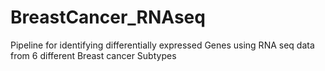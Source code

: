 # BreastCancer_RNAseq
Pipeline for identifying differentially expressed Genes using RNA seq data from 6 different Breast cancer Subtypes
